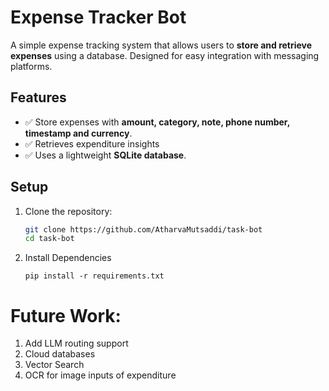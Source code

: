# Expense Tracker Bot

A simple expense tracking system that allows users to **store and retrieve expenses** using a database. Designed for easy integration with messaging platforms.

## Features
- ✅ Store expenses with **amount, category, note, phone number, timestamp and currency**.
- ✅ Retrieves expenditure insights
- ✅ Uses a lightweight **SQLite database**.

## Setup
1. Clone the repository:
   ```bash
   git clone https://github.com/AtharvaMutsaddi/task-bot
   cd task-bot
   
2. Install Dependencies
    ```
    pip install -r requirements.txt
    ```
# Future Work:
1. Add LLM routing support
2. Cloud databases
3. Vector Search 
4. OCR for image inputs of expenditure
